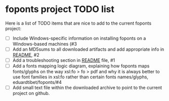 # foponts project TODO list

Here is a list of TODO items that are nice to add to the current foponts project:

- [ ] Include Windows-specific information on installing foponts on a Windows-based machines (#3
- [ ] Add an MD5sums to all downloaded artifacts and add appropriate info in [README](README.md), #2
- [ ] Add a troubleshooting section in [README](README.md) file, #1
- [ ] Add a fonts mapping logic diagram, explaining how foponts maps fonts/glyphs on the way xsl:fo > fo > pdf and why it is always better to use font families in xsl:fo rather than certain fonts names/glyphs, eduardtibet/foponts/#4
- [ ] Add small text file within the downloaded archive to point to the current project on github.
